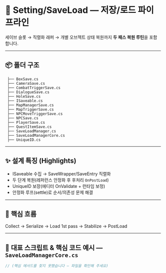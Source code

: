 # 💾 Setting/SaveLoad — 저장/로드 파이프라인

세이브 슬롯 → 직렬화 래퍼 → 개별 오브젝트 상태 복원까지 **두 패스 복원 루틴**을 포함합니다.

---

## 📦 폴더 구조
```
 ├── BoxSave.cs
 ├── CameraSave.cs
 ├── CombatTriggerSave.cs
 ├── DialogueSave.cs
 ├── HoleSave.cs
 ├── ISaveable.cs
 ├── MapManagerSave.cs
 ├── MapTriggerSave.cs
 ├── NPCMoveTriggerSave.cs
 ├── NPCSave.cs
 ├── PlayerSave.cs
 ├── QuestItemSave.cs
 ├── SaveLoadManager.cs
 ├── SaveLoadManagerCore.cs
 ├── UniqueID.cs
```

---

## ✨ 설계 특징 (Highlights)
- ISaveable 수집 → SaveWrapper/SaveEntry 직렬화
- 두 단계 복원(레퍼런스 안정화 후 후처리 `OnPostLoad`)
- UniqueID 보장(에디터 OnValidate + 런타임 보정)
- 안정화 루프(settle)로 순서/의존성 문제 해결

---

## 🔁 핵심 흐름
Collect → Serialize → Load 1st pass → Stabilize → PostLoad

---

## 🧩 대표 스크립트 & 핵심 코드 예시 — `SaveLoadManagerCore.cs`
```csharp
// (핵심 메서드를 찾지 못했습니다 — 파일을 확인해 주세요)
```
